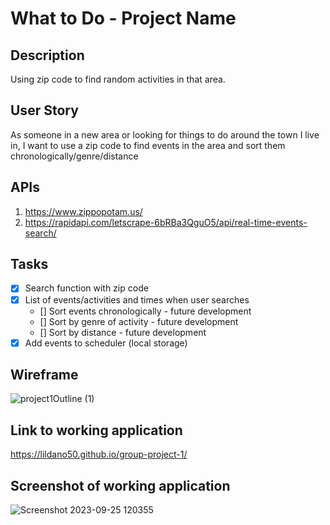 # What to Do - Project Name


## Description
Using zip code to find random activities in that area. 

## User Story
As someone in a new area or looking for things to do around the town I live in, I want to use a zip code to find events in the area and sort them chronologically/genre/distance


## APIs
1. https://www.zippopotam.us/
2. https://rapidapi.com/letscrape-6bRBa3QguO5/api/real-time-events-search/


## Tasks
- [x] Search function with zip code
- [x] List of events/activities and times when user searches
    - [] Sort events chronologically - future development
    - [] Sort by genre of activity - future development
    - [] Sort by distance - future development
- [x] Add events to scheduler (local storage)

## Wireframe
![project1Outline (1)](https://github.com/lildano50/group-project-1/assets/119541939/8c7baaca-a179-4d3d-a94b-55ebf1f913c8)

## Link to working application

https://lildano50.github.io/group-project-1/

## Screenshot of working application
![Screenshot 2023-09-25 120355](https://github.com/lildano50/group-project-1/assets/119541939/38ed293b-a855-44da-9850-d7e49e681079)
